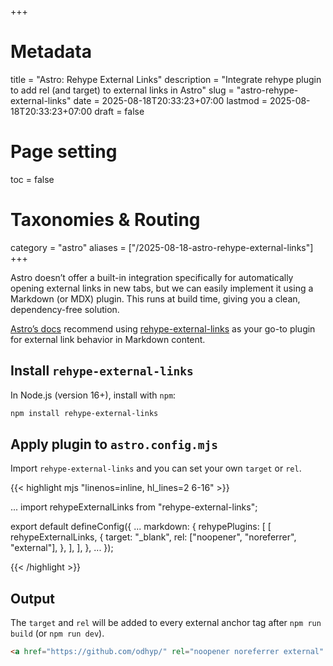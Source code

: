 +++
# Metadata
title = "Astro: Rehype External Links"
description = "Integrate rehype plugin to add rel (and target) to external links in Astro" 
slug = "astro-rehype-external-links"
date = 2025-08-18T20:33:23+07:00
lastmod = 2025-08-18T20:33:23+07:00
draft = false

# Page setting
toc = false

# Taxonomies & Routing
category = "astro"
aliases = ["/2025-08-18-astro-rehype-external-links"]
+++

Astro doesn’t offer a built-in integration specifically for automatically opening external links in new tabs, but we can easily implement it using a Markdown (or MDX) plugin. This runs at build time, giving you a clean, dependency-free solution.

[Astro’s docs](https://docs.astro.build/en/guides/markdown-content/#adding-remark-and-rehype-plugins) recommend using [rehype-external-links](https://github.com/rehypejs/rehype-external-links) as your go-to plugin for external link behavior in Markdown content.

## Install `rehype-external-links`

In Node.js (version 16+), install with `npm`:

```bash
npm install rehype-external-links
```

## Apply plugin to `astro.config.mjs`

Import `rehype-external-links` and you can set your own `target` or `rel`.

{{< highlight mjs "linenos=inline, hl_lines=2 6-16" >}}

...
import rehypeExternalLinks from "rehype-external-links";

export default defineConfig({
  ...
  markdown: {
    rehypePlugins: [
      [
        rehypeExternalLinks,
        {
          target: "_blank",
          rel: ["noopener", "noreferrer", "external"],
        },
      ],
    ],
  },
  ...
});

{{< /highlight >}}

## Output

The `target` and `rel` will be added to every external anchor tag after `npm run build` (or `npm run dev`).

```html
<a href="https://github.com/odhyp/" rel="noopener noreferrer external" target="_blank">GitHub</a>
```
